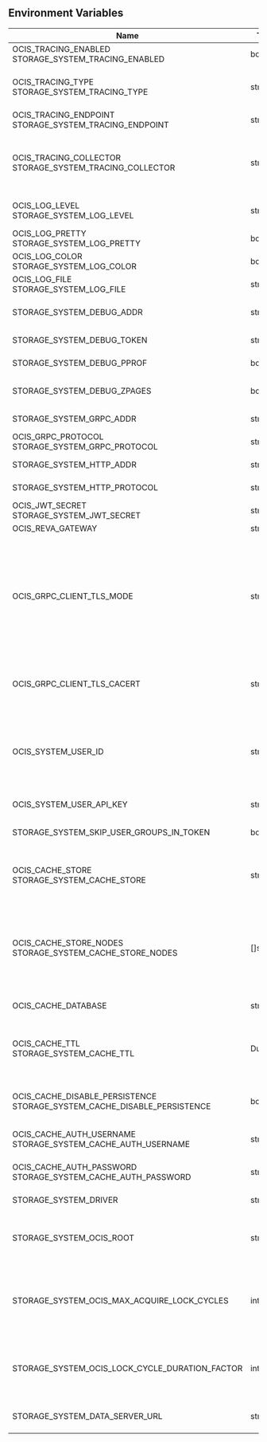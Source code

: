 ## Environment Variables

| Name | Type | Default Value | Description |
|------|------|---------------|-------------|
| OCIS_TRACING_ENABLED<br/>STORAGE_SYSTEM_TRACING_ENABLED | bool | false | Activates tracing.|
| OCIS_TRACING_TYPE<br/>STORAGE_SYSTEM_TRACING_TYPE | string |  | The type of tracing. Defaults to '', which is the same as 'jaeger'. Allowed tracing types are 'jaeger' and '' as of now.|
| OCIS_TRACING_ENDPOINT<br/>STORAGE_SYSTEM_TRACING_ENDPOINT | string |  | The endpoint of the tracing agent.|
| OCIS_TRACING_COLLECTOR<br/>STORAGE_SYSTEM_TRACING_COLLECTOR | string |  | The HTTP endpoint for sending spans directly to a collector, i.e. http://jaeger-collector:14268/api/traces. Only used if the tracing endpoint is unset.|
| OCIS_LOG_LEVEL<br/>STORAGE_SYSTEM_LOG_LEVEL | string |  | The log level. Valid values are: 'panic', 'fatal', 'error', 'warn', 'info', 'debug', 'trace'.|
| OCIS_LOG_PRETTY<br/>STORAGE_SYSTEM_LOG_PRETTY | bool | false | Activates pretty log output.|
| OCIS_LOG_COLOR<br/>STORAGE_SYSTEM_LOG_COLOR | bool | false | Activates colorized log output.|
| OCIS_LOG_FILE<br/>STORAGE_SYSTEM_LOG_FILE | string |  | The path to the log file. Activates logging to this file if set.|
| STORAGE_SYSTEM_DEBUG_ADDR | string | 127.0.0.1:9217 | Bind address of the debug server, where metrics, health, config and debug endpoints will be exposed.|
| STORAGE_SYSTEM_DEBUG_TOKEN | string |  | Token to secure the metrics endpoint|
| STORAGE_SYSTEM_DEBUG_PPROF | bool | false | Enables pprof, which can be used for profiling|
| STORAGE_SYSTEM_DEBUG_ZPAGES | bool | false | Enables zpages, which can be used for collecting and viewing in-memory traces.|
| STORAGE_SYSTEM_GRPC_ADDR | string | 127.0.0.1:9215 | The bind address of the GRPC service.|
| OCIS_GRPC_PROTOCOL<br/>STORAGE_SYSTEM_GRPC_PROTOCOL | string | tcp | The transport protocol of the GPRC service.|
| STORAGE_SYSTEM_HTTP_ADDR | string | 127.0.0.1:9216 | The bind address of the HTTP service.|
| STORAGE_SYSTEM_HTTP_PROTOCOL | string | tcp | The transport protocol of the HTTP service.|
| OCIS_JWT_SECRET<br/>STORAGE_SYSTEM_JWT_SECRET | string |  | The secret to mint and validate jwt tokens.|
| OCIS_REVA_GATEWAY | string | com.owncloud.api.gateway | The CS3 gateway endpoint.|
| OCIS_GRPC_CLIENT_TLS_MODE | string |  | TLS mode for grpc connection to the go-micro based grpc services. Possible values are 'off', 'insecure' and 'on'. 'off': disables transport security for the clients. 'insecure' allows using transport security, but disables certificate verification (to be used with the autogenerated self-signed certificates). 'on' enables transport security, including server certificate verification.|
| OCIS_GRPC_CLIENT_TLS_CACERT | string |  | Path/File name for the root CA certificate (in PEM format) used to validate TLS server certificates of the go-micro based grpc services.|
| OCIS_SYSTEM_USER_ID | string |  | ID of the oCIS storage-system system user. Admins need to set the ID for the STORAGE-SYSTEM system user in this config option which is then used to reference the user. Any reasonable long string is possible, preferably this would be an UUIDv4 format.|
| OCIS_SYSTEM_USER_API_KEY | string |  | API key for the STORAGE-SYSTEM system user.|
| STORAGE_SYSTEM_SKIP_USER_GROUPS_IN_TOKEN | bool | false | Disables the loading of user's group memberships from the reva access token.|
| OCIS_CACHE_STORE<br/>STORAGE_SYSTEM_CACHE_STORE | string | memory | The type of the cache store. Supported values are: 'memory', 'redis-sentinel', 'nats-js-kv', 'noop'. See the text description for details.|
| OCIS_CACHE_STORE_NODES<br/>STORAGE_SYSTEM_CACHE_STORE_NODES | []string | [127.0.0.1:9233] | A list of nodes to access the configured store. This has no effect when 'memory' store is configured. Note that the behaviour how nodes are used is dependent on the library of the configured store. See the Environment Variable Types description for more details.|
| OCIS_CACHE_DATABASE | string | storage-system | The database name the configured store should use.|
| OCIS_CACHE_TTL<br/>STORAGE_SYSTEM_CACHE_TTL | Duration | 24m0s | Default time to live for user info in the user info cache. Only applied when access tokens has no expiration. See the Environment Variable Types description for more details.|
| OCIS_CACHE_DISABLE_PERSISTENCE<br/>STORAGE_SYSTEM_CACHE_DISABLE_PERSISTENCE | bool | false | Disables persistence of the cache. Only applies when store type 'nats-js-kv' is configured. Defaults to false.|
| OCIS_CACHE_AUTH_USERNAME<br/>STORAGE_SYSTEM_CACHE_AUTH_USERNAME | string |  | Username for the configured store. Only applies when store type 'nats-js-kv' is configured.|
| OCIS_CACHE_AUTH_PASSWORD<br/>STORAGE_SYSTEM_CACHE_AUTH_PASSWORD | string |  | Password for the configured store. Only applies when store type 'nats-js-kv' is configured.|
| STORAGE_SYSTEM_DRIVER | string | ocis | The driver which should be used by the service.|
| STORAGE_SYSTEM_OCIS_ROOT | string | /var/lib/ocis/storage/metadata | Path for the directory where the STORAGE-SYSTEM service stores it's persistent data. If not defined, the root directory derives from $OCIS_BASE_DATA_PATH/storage.|
| STORAGE_SYSTEM_OCIS_MAX_ACQUIRE_LOCK_CYCLES | int | 20 | When trying to lock files, ocis will try this amount of times to acquire the lock before failing. After each try it will wait for an increasing amount of time. Values of 0 or below will be ignored and the default value of 20 will be used.|
| STORAGE_SYSTEM_OCIS_LOCK_CYCLE_DURATION_FACTOR | int | 30 | When trying to lock files, ocis will multiply the cycle with this factor and use it as a millisecond timeout. Values of 0 or below will be ignored and the default value of 30 will be used.|
| STORAGE_SYSTEM_DATA_SERVER_URL | string | http://localhost:9216/data | URL of the data server, needs to be reachable by other services using this service.|